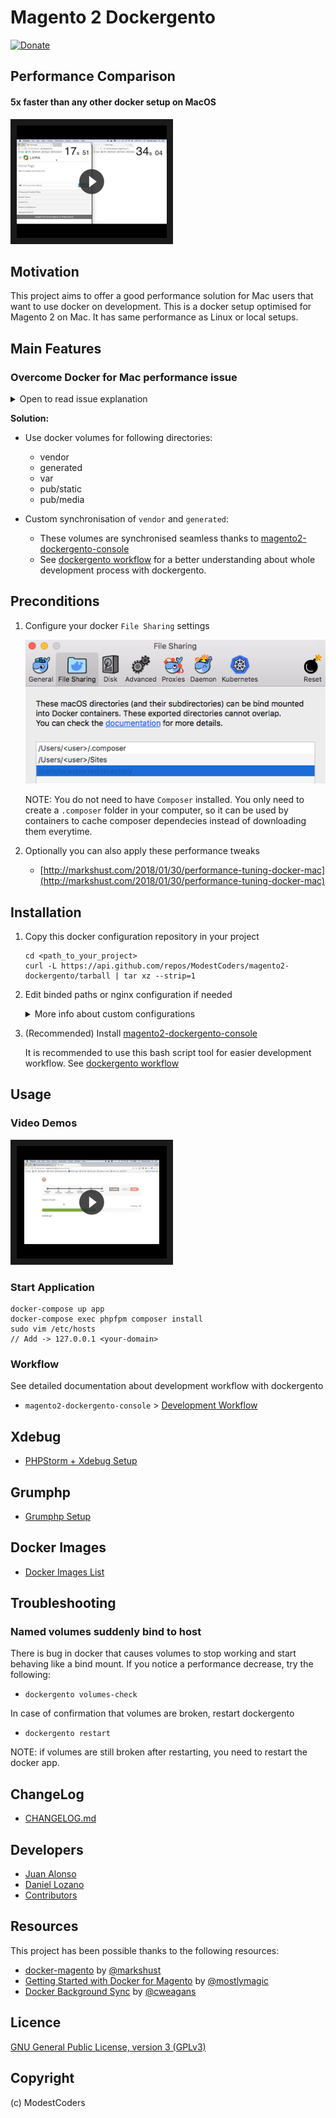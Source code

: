# Magento 2 Dockergento

[![Donate](https://img.shields.io/badge/Donate-PayPal-green.svg)](juan.jalogut@gmail.com)

## Performance Comparison

#### 5x faster than any other docker setup on MacOS

<a href="https://youtu.be/sGmXc_lzTNM" target="_blank">
  <img src="docs/img/comparison_speed_video.png" alt="Dockergento speed comparison" width="240" height="180" border="10" />
</a>

## Motivation

This project aims to offer a good performance solution for Mac users that want to use docker on development.
This is a docker setup optimised for Magento 2 on Mac. It has same performance as Linux or local setups.

## Main Features

### Overcome Docker for Mac performance issue

<details>
<summary>Open to read issue explanation</summary>

From docker for mac documentation: https://docs.docker.com/docker-for-mac/troubleshoot/#known-issues

There are a number of issues with the performance of directories bind-mounted with osxfs. In particular, writes of small blocks, and traversals of large directories are currently slow. Additionally, containers that perform large numbers of directory operations, such as repeated scans of large directory trees, may suffer from poor performance. Applications that behave in this way include:

rake
ember build
Symfony
Magento
Zend Framework
PHP applications that use Composer to install dependencies in a vendor folder

As a work-around for this behavior, you can put vendor or third-party library directories in Docker volumes, perform temporary file system operations outside of osxfs mounts, and use third-party tools like Unison or rsync to synchronize between container directories and bind-mounted directories. We are actively working on osxfs performance using a number of different techniques. To learn more, see the topic on Performance issues, solutions, and roadmap.

</details>

**Solution:**

* Use docker volumes for following directories:

	* vendor
	* generated
	* var
	* pub/static
	* pub/media

* Custom synchronisation of `vendor` and `generated`:
	* These volumes are synchronised seamless thanks to [magento2-dockergento-console](https://github.com/ModestCoders/magento2-dockergento-console)
	* See [dockergento workflow](#workflow) for a better understanding about whole development process with dockergento.

## Preconditions

1. Configure your docker `File Sharing` settings

	![File Sharing Configuration](docs/img/file_sharing.png)
	
	NOTE: You do not need to have `Composer` installed. You only need to create a `.composer` folder in your computer, so it can be used by containers to cache composer dependecies instead of downloading them everytime.

2. Optionally you can also apply these performance tweaks

	* [http://markshust.com/2018/01/30/performance-tuning-docker-mac](http://markshust.com/2018/01/30/performance-tuning-docker-mac)

## Installation

1. Copy this docker configuration repository in your project

	```
	cd <path_to_your_project>
	curl -L https://api.github.com/repos/ModestCoders/magento2-dockergento/tarball | tar xz --strip=1
	```

2. Edit binded paths or nginx configuration if needed

	<details>
	<summary>More info about custom configurations</summary>
	
	**Binded Paths:**
	
	If you install magento code in a different folder than your project root, you might need to replace `<magento_dir>` on the following files: 
	
	* `docker-compose.yml`
	
	```
	app-volumes:
		build: ./config/docker/image/app-volumes
		volumes: &appvolumes
  			- .:/var/www/html:delegated
  			- ~/.composer:/var/www/.composer:delegated
  			- sockdata:/sock
  			- app-vendor:/var/www/html/<magento_dir>/vendor
  			- app-generated:/var/www/html/<magento_dir>/generated
  			- app-var:/var/www/html/<magento_dir>/var
  			- pub-static:/var/www/html/<magento_dir>/pub/static
  			- pub-media:/var/www/html/<magento_dir>/pub/media
  			- integration-test-sandbox:/var/www/html/<magento_dir>/dev/tests/integration/tmp

	unison:
		image: modestcoders/unison:2.51.2
		volumes:
  			- app-vendor:/var/www/html/<magento_dir>/vendor
  			- ./vendor:/sync/vendor
		environment:
  			- SYNC_SOURCE_BASE_PATH=/sync
  			- SYNC_DESTINATION_BASE_PATH=/var/www/html/<magento_dir>
  			- SYNC_MAX_INOTIFY_WATCHES=60000
	```
	
	* `config/docker/image/app-volumes/Dockerfile`
	
	```
	RUN mkdir -p /var/www/html/<magento_dir>/vendor \
		/var/www/html/<magento_dir>/generated \
		/var/www/html/<magento_dir>/var \
		/var/www/html/<magento_dir>/pub/static \
		/var/www/html/<magento_dir>/pub/media \
		/var/www/html/<magento_dir>/dev/tests/integration/tmp \
		&& chown -R 1000:1000 /var/www/html/<magento_dir>
	```	
	
	* `config/docker/image/nginx/conf/default.conf`
	
	```
	server {
		# ...
		set $MAGE_ROOT /var/www/html/<magento_dir>;
		# ...
	```
	
	**Nginx Multi-store:**
	
	If you have a multi-store magento, you need to add your website codes to the ngnix configuration as follows:  
	
	* `config/docker/image/nginx/conf/default.conf`
	
	```
	# WEBSITES MAPPING
	map $http_host $MAGE_RUN_CODE {

		default    base;
		## For multi-store configuration add here your domain-website codes
		dominio-es.lo    es;
		dominio-ch.lo    ch;
		dominio-de.lo    de;
	}
	```
	</details>

3. (Recommended) Install [magento2-dockergento-console](https://github.com/ModestCoders/magento2-dockergento-console)

	It is recommended to use this bash script tool for easier development workflow. See [dockergento workflow](#workflow) 

## Usage

### Video Demos

<a href="https://www.youtube.com/watch?v=rtr8waq7DHo&list=PLBt8dizedSZBhcjTL8SM2PS2HEy0mFf5F" target="_blank">
  <img src="docs/img/wizard_install_video.png" alt="Dockergento video demos" width="240px" height="180px" border="10" />
</a>

### Start Application

```
docker-compose up app
docker-compose exec phpfpm composer install
sudo vim /etc/hosts
// Add -> 127.0.0.1 <your-domain>
```

### <a name="workflow"></a> Workflow

See detailed documentation about development workflow with dockergento

* `magento2-dockergento-console` > [Development Workflow](https://github.com/ModestCoders/magento2-dockergento-console/blob/master/docs/workflow.md)

## Xdebug

* [PHPStorm + Xdebug Setup](docs/xdebug_phpstorm.md)

## Grumphp

* [Grumphp Setup](docs/grumphp_setup.md)

## Docker Images

* [Docker Images List](docs/docker_images.md)

## Troubleshooting

### Named volumes suddenly bind to host

There is bug in docker that causes volumes to stop working and start behaving like a bind mount. If you notice a performance decrease, try the following:

* `dockergento volumes-check`

In case of confirmation that volumes are broken, restart dockergento

* `dockergento restart`

NOTE: if volumes are still broken after restarting, you need to restart the docker app.

## ChangeLog

* [CHANGELOG.md](CHANGELOG.md)

## Developers

* [Juan Alonso](https://github.com/jalogut)
* [Daniel Lozano](https://github.com/danielozano)
* [Contributors](https://github.com/ModestCoders/magento2-dockergento/graphs/contributors)

## Resources

This project has been possible thanks to the following resources:

* [docker-magento](https://github.com/markoshust/docker-magento) by [@markshust](https://twitter.com/markshust)
* [Getting Started with Docker for Magento](https://nomadmage.com/product/getting-started-with-docker-for-magento-2/) by [@mostlymagic](https://twitter.com/mostlymagic)
* [Docker Background Sync](https://github.com/cweagans/docker-bg-sync) by [@cweagans](https://twitter.com/cweagans)

## Licence

[GNU General Public License, version 3 (GPLv3)](http://opensource.org/licenses/gpl-3.0)

## Copyright
(c) ModestCoders
